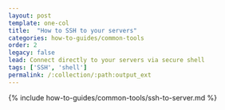 ```yaml
---
layout: post
template: one-col
title:  "How to SSH to your servers"
categories: how-to-guides/common-tools
order: 2
legacy: false
lead: Connect directly to your servers via secure shell 
tags: ['SSH', 'shell']
permalink: /:collection/:path:output_ext
---
```


{% include how-to-guides/common-tools/ssh-to-server.md %}
